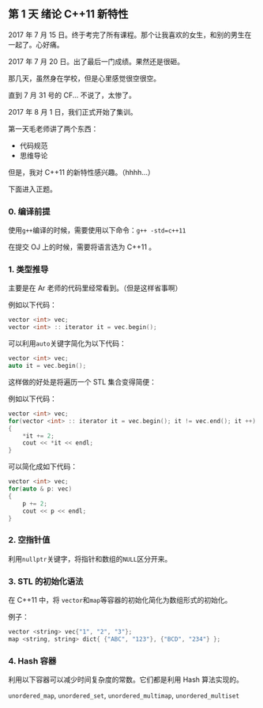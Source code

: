 ## 第 1 天 绪论 C++11 新特性

2017 年 7 月 15 日。终于考完了所有课程。那个让我喜欢的女生，和别的男生在一起了。心好痛。

2017 年 7 月 20 日。出了最后一门成绩。果然还是很砸。

那几天，虽然身在学校，但是心里感觉很空很空。

直到 7 月 31 号的 CF... 不说了，太惨了。

2017 年 8 月 1 日，我们正式开始了集训。

第一天毛老师讲了两个东西：

* 代码规范
* 思维导论

但是，我对 C++11 的新特性感兴趣。（hhhh...）

下面进入正题。

### 0. 编译前提

使用`g++`编译的时候，需要使用以下命令：`g++ -std=c++11`

在提交 OJ 上的时候，需要将语言选为 C++11 。

### 1. 类型推导

主要是在 Ar 老师的代码里经常看到。（但是这样省事啊）

例如以下代码：

```cpp
vector <int> vec;
vector <int> :: iterator it = vec.begin();
```

可以利用`auto`关键字简化为以下代码：

```cpp
vector <int> vec;
auto it = vec.begin();
```

这样做的好处是将遍历一个 STL 集合变得简便：

例如以下代码：

```cpp
vector <int> vec;
for(vector <int> :: iterator it = vec.begin(); it != vec.end(); it ++)
{
    *it += 2;
    cout << *it << endl;
}
```

可以简化成如下代码：

```cpp
vector <int> vec;
for(auto & p: vec)
{
    p += 2;
    cout << p << endl;
}
```

### 2. 空指针值

利用`nullptr`关键字，将指针和数组的`NULL`区分开来。

### 3. STL 的初始化语法

在 C++11  中，将 `vector`和`map`等容器的初始化简化为数组形式的初始化。

例子：

```cpp
vector <string> vec{"1", "2", "3"};
map <string, string> dict{ {"ABC", "123"}, {"BCD", "234"} };
```

### 4. Hash 容器

利用以下容器可以减少时间复杂度的常数。它们都是利用 Hash 算法实现的。

`unordered_map`, `unordered_set`, `unordered_multimap`, `unordered_multiset`

